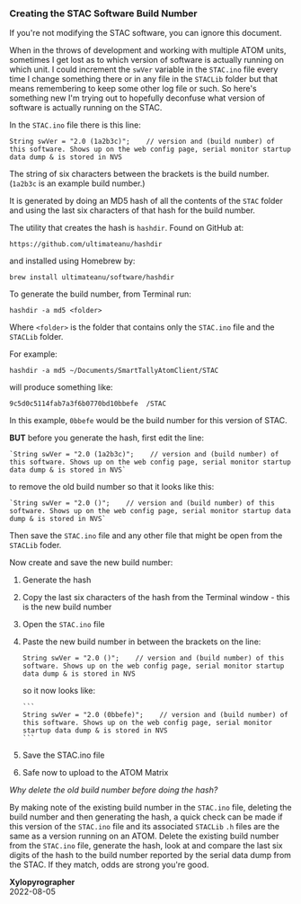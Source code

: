 ### Creating the STAC Software Build Number

If you're not modifying the STAC software, you can ignore this document.

When in the throws of development and working with multiple ATOM units, sometimes I get lost as to which version of software is actually running on which unit. I could increment the `swVer` variable in the `STAC.ino` file every time I change something there or in any file in the `STACLib` folder but that means remembering to keep some other log file or such. So here's something new I'm trying out to hopefully deconfuse what version of software is actually running on the STAC.

In the `STAC.ino` file there is this line:

```
String swVer = "2.0 (1a2b3c)";    // version and (build number) of this software. Shows up on the web config page, serial monitor startup data dump & is stored in NVS
```

The string of six characters between the brackets is the build number. (`1a2b3c` is an example build number.)

It is generated by doing an MD5 hash of all the contents of the `STAC` folder and using the last six characters of that hash for the build number.

The utility that creates the hash is `hashdir`. Found on GitHub at:

`https://github.com/ultimateanu/hashdir`
    
and installed using Homebrew by:

`brew install ultimateanu/software/hashdir`


To generate the build number, from Terminal run:

`hashdir -a md5 <folder>`
 
Where `<folder>` is the folder that contains only the `STAC.ino` file and the `STACLib` folder.

For example:

`hashdir -a md5 ~/Documents/SmartTallyAtomClient/STAC`

will produce something like:

`9c5d0c5114fab7a3f6b0770bd10bbefe  /STAC`

In this example, `0bbefe` would be the build number for this version of STAC.

**BUT** before you generate the hash, first edit the line:

    `String swVer = "2.0 (1a2b3c)";    // version and (build number) of this software. Shows up on the web config page, serial monitor startup data dump & is stored in NVS`

to remove the old build number so that it looks like this:

    `String swVer = "2.0 ()";    // version and (build number) of this software. Shows up on the web config page, serial monitor startup data dump & is stored in NVS`
    
Then save the `STAC.ino` file and any other file that might be open from the `STACLib` foder.

Now create and save the new build number:

1. Generate the hash
1. Copy the last six characters of the hash from the Terminal window - this is the new build number
1. Open the `STAC.ino` file
1. Paste the new build number in between the brackets on the line:

      ```
      String swVer = "2.0 ()";    // version and (build number) of this software. Shows up on the web config page, serial monitor startup data dump & is stored in NVS
      ```
 
   so it now looks like:
 
       ```
       String swVer = "2.0 (0bbefe)";    // version and (build number) of this software. Shows up on the web config page, serial monitor startup data dump & is stored in NVS
       ```
     
5. Save the STAC.ino file
6. Safe now to upload to the ATOM Matrix

*Why delete the old build number before doing the hash?*

By making note of the existing build number in the `STAC.ino` file, deleting the build number and then generating the hash, a quick check can be made if this version of the `STAC.ino` file and its associated `STACLib` `.h` files are the same as a version running on an ATOM. Delete the existing build number from the `STAC.ino` file, generate the hash, look at and compare the last six digits of the hash to the build number reported by the serial data dump from the STAC. If they match, odds are strong you're good.

**Xylopyrographer**<br>
  2022-08-05

